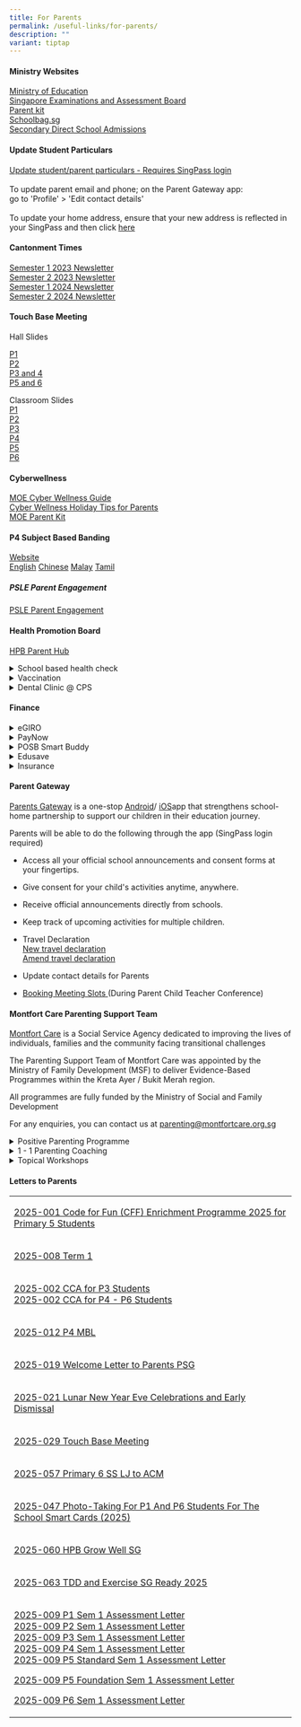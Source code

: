 ```yaml
---
title: For Parents
permalink: /useful-links/for-parents/
description: ""
variant: tiptap
---
```

<h4>Ministry Websites</h4>
<p><a href="https://www.moe.gov.sg/" rel="noopener noreferrer nofollow" target="_blank">Ministry of Education</a> 
<br><a href="https://www.seab.gov.sg/" rel="noopener noreferrer nofollow" target="_blank">Singapore Examinations and Assessment Board</a> 
<br><a href="https://www.moe.gov.sg/parentkit" rel="noopener noreferrer nofollow" target="_blank">Parent kit</a> 
<br><a href="https://www.schoolbag.edu.sg/" rel="noopener noreferrer nofollow" target="_blank">Schoolbag.sg</a> 
<br><a href="https://www.moe.gov.sg/secondary/dsa" rel="noopener noreferrer nofollow" target="_blank">Secondary Direct School Admissions</a> 
<br>
</p>
<h4>Update Student Particulars</h4>
<p><a href="https://pg.moe.edu.sg/forms/sdf" rel="noopener noreferrer nofollow" target="_blank">Update student/parent particulars - Requires SingPass login</a> 
<br>
<br>To update parent email and phone; on the Parent Gateway app:
<br>go to 'Profile' &gt; 'Edit contact details'
<br>
<br>To update your home address, ensure that your new address is reflected
in your SingPass and then click <a href="https://form.gov.sg/625629188a621f0012a3a16c" rel="noopener noreferrer nofollow" target="_blank">here</a>
</p>
<h4>Cantonment Times</h4>
<p><a href="/files/Times/2023semester1.pdf" rel="noopener noreferrer nofollow" target="_blank">Semester 1 2023 Newsletter</a> 
<br><a href="/files/Times/2023semestertwo.pdf" rel="noopener noreferrer nofollow" target="_blank">Semester 2 2023 Newsletter</a> 
<br><a href="/files/Times/Semester_1_2024_Newsletter.pdf" rel="noopener noreferrer nofollow" target="_blank">Semester 1 2024 Newsletter</a>
<br><a href="/files/Times/2024semester2.pdf" rel="noopener nofollow" target="_blank">Semester 2 2024 Newsletter</a>
</p>
<h4>Touch Base Meeting</h4>
<p>Hall Slides</p>
<p><a href="/files/TBM/P1_Touch_Base_Meeting_2_Jan_2025__Website_.pdf" rel="noopener nofollow" target="_blank">P1</a>
<br><a href="/files/TBM/P2_Touchbase_Meeting_2025___Principal_and_YH_deck__for_website_.pdf" rel="noopener nofollow" target="_blank">P2</a>
<br><a href="/files/TBM/P3_and_4_Touchbase_Meeting_2025___Principal___YH_Deck__for_website_.pdf" rel="noopener nofollow" target="_blank">P3 and 4</a>
<br><a href="/files/TBM/P5_and_6_Touchbase_Meeting_2025___Principal_and_YH_Deck__for_website_.pdf" rel="noopener nofollow" target="_blank">P5 and 6</a>
</p>
<p>Classroom Slides
<br><a href="/files/TBM/2025_P1_TBM__for_website_.pdf" rel="noopener nofollow" target="_blank">P1</a>
<br><a href="/files/TBM/P2_FTs_Deck_2025_P2_TBM__for_website_.pdf" rel="noopener nofollow" target="_blank">P2</a>
<br><a href="/files/TBM/P3_FTs_Deck_2025_P3_TBM__for_website_.pdf" rel="noopener nofollow" target="_blank">P3</a>
<br><a href="/files/TBM/P4_FTs_Deck_2025_P4_TBM__for_website_.pdf" rel="noopener nofollow" target="_blank">P4</a>
<br><a href="/files/TBM/P5_FTs_Deck_2025_P5_TBM__for_website_.pdf" rel="noopener nofollow" target="_blank">P5</a>
<br><a href="/files/TBM/P6_FTs_Deck_2025_P6_TBM__for_website_.pdf" rel="noopener nofollow" target="_blank">P6</a>
<br>
</p>
<h4>Cyberwellness</h4>
<p><a href="https://www.moe.gov.sg/education-in-sg/our-programmes/cyber-wellness" rel="noopener noreferrer nofollow" target="_blank">MOE Cyber Wellness Guide</a> 
<br><a href="/files/Cyberwellness%20Holiday%20Tips%20for%20Parents.pdf" rel="noopener noreferrer nofollow" target="_blank">Cyber Wellness Holiday Tips for Parents</a> 
<br><a href="https://www.moe.gov.sg/-/media/files/parent-kit/cyber-wellness-for-your-child.pdf" rel="noopener noreferrer nofollow" target="_blank">MOE Parent Kit</a>
</p>
<h4>P4 Subject Based Banding</h4>
<p><a href="https://www.moe.gov.sg/primary/curriculum/subject-based-banding" rel="noopener noreferrer nofollow" target="_blank">Website</a> 
<br><a href="/files/MOE_SBB_ENG_revised%201%20Mar%202018.pdf" rel="noopener noreferrer nofollow" target="_blank">English</a> 
<a href="/files/MOE_SBB_CHI_revised%201%20Mar%202018.pdf" rel="noopener noreferrer nofollow" target="_blank">Chinese</a> <a href="/files/MOE_SBB_ML_revised%201%20Mar%202018.pdf" rel="noopener noreferrer nofollow" target="_blank">Malay</a> 
<a href="/files/MOE_SBB_TL_revised%201%20Mar%202018.pdf" rel="noopener noreferrer nofollow" target="_blank">Tamil</a>
</p>
<h5>PSLE Parent Engagement</h5>
<p><a href="/files/psle%20parent%20engagement.pdf" rel="noopener noreferrer nofollow" target="_blank">PSLE Parent Engagement</a>
</p>
<h4>Health Promotion Board</h4>
<p><a href="https://www.healthhub.sg/programmes/parent-hub" rel="noopener noreferrer nofollow" target="_blank">HPB Parent Hub</a>
</p>
<div data-type="detailGroup" class="isomer-accordion isomer-accordion-white">
<details class="isomer-details">
<summary>School based health check</summary>
<div data-type="detailsContent" class="isomer-details-content">
<p><a href="https://consent.hpb.gov.sg/" rel="noopener noreferrer nofollow" target="_blank">Online submission of consent for Immunisation and medical information</a> 
<br><a href="/files/HPB-Consent%20Form%20for%20Immunisation%20for%20P1%20Students.pdf" rel="noopener noreferrer nofollow" target="_blank">HPB consent form for immunisation for P1 students</a> 
<br><a href="/files/HPB-Consent%20Form%20for%20Immunisation%20for%20P5%20Students.pdf" rel="noopener noreferrer nofollow" target="_blank">HPB consent form for immunisation for P5 students</a>
</p>
</div>
</details>
<details class="isomer-details">
<summary>Vaccination</summary>
<div data-type="detailsContent" class="isomer-details-content">
<p>It is important that students get the recommended vaccinations to reduce
the risk of infections and complications that can result from the infections.
Vaccinations also reduce the risk of outbreaks occurring in school and
in the community.</p>
<p>Please refer to the attached letter and booklet from MOH and HPB for updates
on the revised National Childhood Immunisation Schedule (NCIS), and the
enhancement of childhood vaccination subsidies.</p>
<p><a href="https://www.moh.gov.sg/news-highlights/details/enhanced-subsidies-for-nationally-recommended-vaccinations-and-childhood-developmental-screening" rel="noopener noreferrer nofollow" target="_blank">MOH Press Release</a> 
<br><a href="/files/ParentsBookletNCIS.pdf" rel="noopener noreferrer nofollow" target="_blank">ParentsBookletNCIS.pdf</a> 
<br><a href="/files/Letter%20for%20parents%20via%20schools_primary.pdf" rel="noopener noreferrer nofollow" target="_blank">Letter for parents via schools_primary.pdf</a>
</p>
</div>
</details>
<details class="isomer-details">
<summary>Dental Clinic @ CPS</summary>
<div data-type="detailsContent" class="isomer-details-content">
<p>The Health Promotion Board’s School Dental Service (SDS) provides free
basic dental services in school dental clinics and mobile dental clinics
for Primary and Secondary students to promote good oral health for life.
Annually, all Primary 1, Primary 2, Primary 4, Primary 6, &nbsp;Secondary
1 and Secondary 3 students who are enrolled in the school dental programme
will be screened and treated by SDS. Students in other levels who require
dental services may visit the school dental clinics or mobile dental clinics
for free consultation and treatment. Services are provided by dentists,
dental therapists or advanced students in oral health therapy under close
supervision.
<br>
</p>
<p>To enrol your child/ward in school dental programme, please submit the
consent form electronically via Child Consent Portal <a href="https://consent.hpb.gov.sg/" rel="noopener noreferrer nofollow" target="_blank">https://consent.hpb.gov.sg/</a>.
You may also refer to the Child Consent Portal website to learn more about
School Dental Service</p>
</div>
</details>
</div>
<p></p>
<h4>Finance</h4>
<div data-type="detailGroup" class="isomer-accordion isomer-accordion-white">
<details class="isomer-details">
<summary>eGIRO</summary>
<div data-type="detailsContent" class="isomer-details-content">
<p><a href="https://www.moe.gov.sg/financial-matters/fees" rel="noopener noreferrer nofollow" target="_blank">School fees</a> 
<br><a href="https://www.moe.gov.sg/financial-matters/fees/egiro" rel="noopener noreferrer nofollow" target="_blank">Apple for eGIRO</a>
</p>
</div>
</details>
<details class="isomer-details">
<summary>PayNow</summary>
<div data-type="detailsContent" class="isomer-details-content">
<p>Parents are encouraged to register their children’s bank account with
PayNow using the children’s BC/NRIC number. The activation of PayNow will
facilitate the prompt disbursement of monies for the child.</p>
<p><a href="https://www.abs.org.sg/PayNow" rel="noopener noreferrer nofollow" target="_blank">More information on PayNow</a> 
<br><a href="/files/Guide%20on%20PayNow%20Registration.pdf" rel="noopener noreferrer nofollow" target="_blank">Guide on PayNow Registration.pdf</a> 
<br><a href="/files/FAQs%20for%20PayNow.pdf" rel="noopener noreferrer nofollow" target="_blank">FAQs for PayNow.pdf</a>
</p>
</div>
</details>
<details class="isomer-details">
<summary>POSB Smart Buddy</summary>
<div data-type="detailsContent" class="isomer-details-content">
<p>POSB Smart Buddy is a e-payment option in our school canteen and bookshop.
<br><a href="/files/Smartbuddy/Implementation_of_POSB_Smart_Buddy_e_payment_for_School_Canteen_and_Bookshop.pdf" rel="noopener noreferrer nofollow" target="_blank">Implementation of POSB Smart Buddy e-payment</a> 
<br><a href="/files/Smartbuddy/Digital_Registration_Letter.pdf" rel="noopener noreferrer nofollow" target="_blank">Digital Registration</a>
</p>
</div>
</details>
<details class="isomer-details">
<summary>Edusave</summary>
<div data-type="detailsContent" class="isomer-details-content">
<p><a href="https://www.moe.gov.sg/financial-matters/edusave-account" rel="noopener nofollow" target="_blank">Official Website</a>
<br><a href="https://form.gov.sg/5be24a1bb3f842000fdc4e59" rel="noopener nofollow" target="_blank">Authorisation</a> to
use your child's Edusave</p>
</div>
</details>
<details class="isomer-details">
<summary>Insurance</summary>
<div data-type="detailsContent" class="isomer-details-content">
<h6><a href="/files/Insurance/Product_Fact_Sheet__Year_2025__for_MOE_group_personal_accident__GPA__Insurance_Plan.pdf" rel="noopener nofollow" target="_blank">Product Fact Sheet (Year 2025) for MOE group personal accident (GPA) Insurance Plan</a><br><br>Claims Inquiry: <a href="tel:67881777" rel="noopener nofollow" target="_blank">6788 1777</a><br><br>Online Claims Portal<br>Parents/guardian are to submit and check the claims status through the online portal<br><a href="https://studentgpa.incomegroupins.com.sg/#/" rel="noopener noreferrer nofollow" target="_blank">https://studentgpa.incomegroupins.com.sg/#/</a></h6>
<p><strong><a href="https://studentgpa.incomegroupins.com.sg/#/" class="TextLink__StyledTextLink-sc-55x6ze-0 Aowrx web-link" rel="noopener noreferrer" target="_blank"><u><br></u></a></strong>Information
on Claims and FAQs
<br><a href="https://www.income.com.sg/group-insurance-for-schools-and-centres-and-moe/group-personal-accident-for-students" rel="noopener noreferrer nofollow" target="_blank">https://www.income.com.sg/group-insurance-for-schools-and-centres-and-moe/group-personal-accident-for-students</a>
</p>
</div>
</details>
</div>
<h4>Parent Gateway</h4>
<p><a href="https://pg.moe.edu.sg/" rel="noopener noreferrer nofollow" target="_blank">Parents Gateway</a>&nbsp;is
a one-stop <a href="https://play.google.com/store/apps/details?id=com.moe.pgp" rel="noopener noreferrer nofollow" target="_blank">Android</a>/
<a href="https://apps.apple.com/sg/app/parents-gateway/id1267198708" rel="noopener noreferrer nofollow" target="_blank">iOS</a>app that strengthens school-home partnership to support our children
in their education journey.</p>
<p>Parents will be able to do the following through the app (SingPass login
required)</p>
<ul data-tight="true" class="tight">
<li>
<p>Access all your official school announcements and consent forms at your
fingertips.</p>
</li>
<li>
<p>Give consent for your child's activities anytime, anywhere.</p>
</li>
<li>
<p>Receive official announcements directly from schools.</p>
</li>
<li>
<p>Keep track of upcoming activities for multiple children.</p>
</li>
<li>
<p>Travel Declaration
<br><a href="/files/Quick-Guide-to-Travel-Declaration-on-PG.pdf" rel="noopener noreferrer nofollow" target="_blank">New travel declaration</a> 
<br><a href="/files/Amending%20Travel%20Declarations%20on%20PG.pdf" rel="noopener noreferrer nofollow" target="_blank">Amend travel declaration</a>
</p>
</li>
<li>
<p>Update contact details for Parents</p>
</li>
<li>
<p><a href="/files/PG_Mobile_App_Meetings_Feature.pdf" rel="noopener noreferrer nofollow" target="_blank">Booking Meeting Slots </a>(During
Parent Child Teacher Conference)</p>
</li>
</ul>
<h4>Montfort Care Parenting Support Team</h4>
<p><a href="https://www.montfortcare.org.sg/" rel="noopener noreferrer nofollow" target="_blank">Montfort Care</a> is
a Social Service Agency dedicated to improving the lives of individuals,
families and the community facing transitional challenges</p>
<p>The Parenting Support Team of Montfort Care was appointed by the Ministry
of Family Development (MSF) to deliver Evidence-Based Programmes within
the Kreta Ayer / Bukit Merah region.</p>
<p>All programmes are fully funded by the Ministry of Social and Family Development</p>
<p>For any enquiries, you can contact us at <a href="mailto:parenting@montfortcare.org.sg" rel="noopener noreferrer nofollow" target="_blank">parenting@montfortcare.org.sg</a>
</p>
<details class="isomer-details">
<summary>Positive Parenting Programme</summary>
<div data-type="detailsContent" class="isomer-details-content">
<p>Aims at preventing behavioural, emotional and developmental problems in
children by enhancing the knowledge, skills and confidence of parents Seminars
cover the following topics:
<br>
<br>The Power of Positive Parenting
<br>Raising Confident, Competent Children
<br>Raising Resilient Children</p>
</div>
</details>
<details class="isomer-details">
<summary>1 - 1 Parenting Coaching</summary>
<div data-type="detailsContent" class="isomer-details-content">
<p>Parents with specific parenting concerns can arrange for 4 sessions with
our Parenting Coaches to assist in tackling these issues
<br>
<br>Timing of the sessions is flexible, and can be held in-person or online</p>
</div>
</details>
<details class="isomer-details">
<summary>Topical Workshops</summary>
<div data-type="detailsContent" class="isomer-details-content">
<p>One-off workshops focused on specific topics that are of particular interest
to parents. May include topics such as:
<br>
<br>Understanding &amp; Managing Difficult Behaviour
<br>Developing Discipline &amp; Cultivating Routines
<br>Understanding &amp; Expressing Emotions Appropriately
<br>Device &amp; Gaming Addiction
<br>Social Media Influences and Risks</p>
</div>
</details>
<p></p>
<h4>Letters to Parents</h4>
<table style="minWidth: 25px">
<colgroup>
<col>
</colgroup>
<tbody>
<tr>
<td rowspan="1" colspan="1">
<p><a href="/files/Letter/2025_001_Code_for_Fun__CFF__Enrichment_Programme_2025_for_Primary_5_Students.pdf" rel="noopener nofollow" target="_blank">2025-001 Code for Fun (CFF) Enrichment Programme 2025 for Primary 5 Students</a>
</p>
</td>
</tr>
<tr>
<td rowspan="1" colspan="1">
<p><a href="/files/Letter/2025_008_Term_1.pdf" rel="noopener nofollow" target="_blank">2025-008 Term 1</a>
</p>
</td>
</tr>
<tr>
<td rowspan="1" colspan="1">
<p><a href="/files/Letter/2025_002_CCA_for_P3_Students.pdf" rel="noopener nofollow" target="_blank">2025-002 CCA for P3 Students</a>
<br><a href="/files/Letter/2025_002_CCA_for_P4___P6_Students.pdf" rel="noopener nofollow" target="_blank">2025-002 CCA for P4 - P6 Students</a>
</p>
</td>
</tr>
<tr>
<td rowspan="1" colspan="1">
<p><a href="/files/Letter/2025_012_P4_MBL_Consent_Letter_signed.pdf" rel="noopener nofollow" target="_blank">2025-012 P4 MBL</a>
</p>
</td>
</tr>
<tr>
<td rowspan="1" colspan="1">
<p><a href="/files/Letter/2025_019_Welcome_Letter_to_Parents_PSG_2025__approved_.pdf" rel="noopener nofollow" target="_blank">2025-019 Welcome Letter to Parents PSG</a>
</p>
</td>
</tr>
<tr>
<td rowspan="1" colspan="1">
<p><a href="/files/Letter/2025_021_Lunar_New_Year_Eve_Celebrations_and_Early_Dismissal.pdf" rel="noopener nofollow" target="_blank">2025-021 Lunar New Year Eve Celebrations and Early Dismissal</a>
</p>
</td>
</tr>
<tr>
<td rowspan="1" colspan="1">
<p><a href="/files/Letter/2025_029_Touch_Base_Meeting.pdf" rel="noopener nofollow" target="_blank">2025-029 Touch Base Meeting</a>
</p>
</td>
</tr>
<tr>
<td rowspan="1" colspan="1">
<p><a href="/files/Letter/2025_057_Primary_6_SS_LJ_to_ACM.pdf" rel="noopener nofollow" target="_blank">2025-057 Primary 6 SS LJ to ACM</a>
</p>
</td>
</tr>
<tr>
<td rowspan="1" colspan="1">
<p><a href="/files/Letter/2025_047_Photo_Taking_For_P1_And_P6_Students_For_The_School_Smart_Cards__2025_.pdf" rel="noopener nofollow" target="_blank">2025-047 Photo-Taking For P1 And P6 Students For The School Smart Cards (2025)</a>
</p>
</td>
</tr>
<tr>
<td rowspan="1" colspan="1">
<p><a href="/files/Letter/2025_060_HPB_Grow_Well_SG.pdf" rel="noopener nofollow" target="_blank">2025-060 HPB Grow Well SG</a>
</p>
</td>
</tr>
<tr>
<td rowspan="1" colspan="1">
<p><a href="/files/Letter/2025_063_TDD_and_Exercise_SG_Ready_2025.pdf" rel="noopener nofollow" target="_blank">2025-063 TDD and Exercise SG Ready 2025</a>
</p>
</td>
</tr>
<tr>
<td rowspan="1" colspan="1">
<p><a href="/files/Letter/2025_009_P1_Sem_1__Assessment_Letter.pdf" rel="noopener nofollow" target="_blank">2025-009 P1 Sem 1 Assessment Letter</a>
<br><a href="/files/Letter/2025_009_P2_Sem_1_Assessment_Letter.pdf" rel="noopener nofollow" target="_blank">2025-009 P2 Sem 1 Assessment Letter</a>
<br><a href="/files/Letter/2025_009_P3_Sem_1_Assessment_Letter.pdf" rel="noopener nofollow" target="_blank">2025-009 P3 Sem 1 Assessment Letter</a>
<br><a href="/files/Letter/2025_009_P4_Sem_1_Assessment_Letter.pdf" rel="noopener nofollow" target="_blank">2025-009 P4 Sem 1 Assessment Letter</a>
<br><a href="/files/Letter/2025_009_Std_P5_Sem_1_Assessment_Letter.pdf" rel="noopener nofollow" target="_blank">2025-009 P5 Standard Sem 1 Assessment Letter</a>
</p>
<p><a href="/files/Letter/2025_009_Fdn_P5_Sem_1_Assessment_Letter.pdf" rel="noopener nofollow" target="_blank">2025-009 P5 Foundation Sem 1 Assessment Letter</a>
</p>
<p><a href="/files/Letter/2025_009_P6_Sem_1_Assessment_Letter.pdf" rel="noopener nofollow" target="_blank">2025-009 P6 Sem 1 Assessment Letter</a>
</p>
</td>
</tr>
</tbody>
</table>
<p></p>